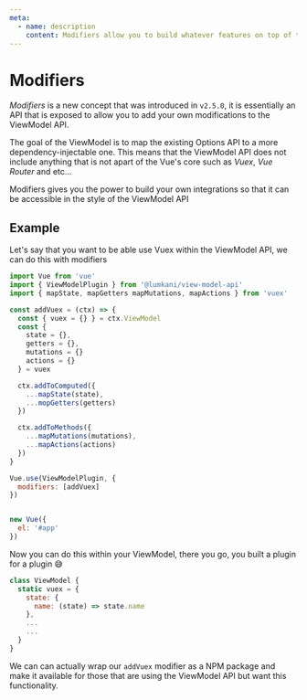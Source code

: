 ```yaml
---
meta:
  - name: description
    content: Modifiers allow you to build whatever features on top of the ViewModel API 
---
```


# Modifiers <Badge text="+v2.5.0" />

*Modifiers* is a new concept that was introduced in `v2.5.0`, it is essentially an API that is exposed to allow you to add your own modifications to the ViewModel API. 

The goal of the ViewModel is to map the existing Options API to a more dependency-injectable one. This means that the ViewModel API does not include anything that is not apart of the Vue's core such as *Vuex*, *Vue Router* and etc...

Modifiers gives you the power to build your own integrations so that it can be accessible in the style of the ViewModel API

## Example

Let's say that you want to be able use Vuex within the ViewModel API, we can do this with modifiers

```javascript
import Vue from 'vue'
import { ViewModelPlugin } from '@lumkani/view-model-api'
import { mapState, mapGetters mapMutations, mapActions } from 'vuex'

const addVuex = (ctx) => {
  const { vuex = {} } = ctx.ViewModel
  const {
    state = {},
    getters = {},
    mutations = {}
    actions = {}
  } = vuex

  ctx.addToComputed({
    ...mapState(state),
    ...mopGetters(getters)
  })

  ctx.addToMethods({
    ...mapMutations(mutations),
    ...mapActions(actions)
  })
}

Vue.use(ViewModelPlugin, {
  modifiers: [addVuex]
})


new Vue({
  el: '#app'
})
```

Now you can do this within your ViewModel, there you go, you built a plugin for a plugin :sweat_smile:

```javascript
class ViewModel {
  static vuex = {
    state: {
      name: (state) => state.name
    },
    ...
    ...
  }
}
```

We can can actually wrap our `addVuex` modifier as a NPM package and make it available for those that are using the ViewModel API but want this functionality.